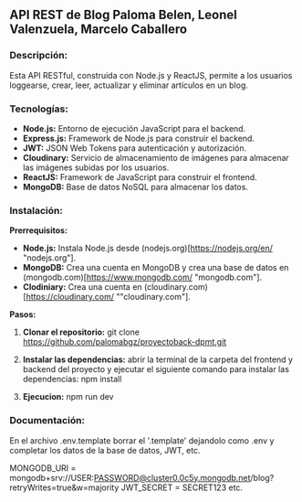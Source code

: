## API REST de Blog Paloma Belen, Leonel Valenzuela, Marcelo Caballero ##

### Descripción:

Esta API RESTful, construida con Node.js y ReactJS, permite a los usuarios loggearse, crear, leer, actualizar y eliminar artículos en un blog.

### Tecnologías:

* **Node.js:** Entorno de ejecución JavaScript para el backend.
* **Express.js:** Framework de Node.js para construir el backend.
* **JWT:** JSON Web Tokens para autenticación y autorización.
* **Cloudinary:** Servicio de almacenamiento de imágenes para almacenar las imágenes subidas por los usuarios.
* **ReactJS:** Framework de JavaScript para construir el frontend.
* **MongoDB:** Base de datos NoSQL para almacenar los datos.

### Instalación:

**Prerrequisitos:**
* **Node.js:** Instala Node.js desde (nodejs.org)[https://nodejs.org/en/ "nodejs.org"].
* **MongoDB:** Crea una cuenta en MongoDB y crea una base de datos en (mongodb.com)[https://www.mongodb.com/ "mongodb.com"].
* **Clodiniary:** Crea una cuenta en (cloudinary.com)[https://cloudinary.com/ ""cloudinary.com"].

**Pasos:**

1. **Clonar el repositorio:**
   git clone https://github.com/palomabgz/proyectoback-dpmt.git

2. **Instalar las dependencias:**
abrir la terminal de la carpeta del frontend y backend del proyecto y ejecutar el siguiente comando para instalar las dependencias:
npm install

3. **Ejecucion:**
npm run dev

### Documentación:

En el archivo .env.template borrar el '.template' dejandolo como .env y completar los datos de la base de datos, JWT, etc.


MONGODB_URI = mongodb+srv://USER:PASSWORD@cluster0.0c5y.mongodb.net/blog?retryWrites=true&w=majority
JWT_SECRET = SECRET123
etc.

